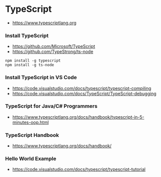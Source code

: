 
# TypeScript 

* https://www.typescriptlang.org

### Install TypeScript

* https://github.com/Microsoft/TypeScript
* https://github.com/TypeStrong/ts-node

```
npm install -g typescript
npm install -g ts-node
```

### Install TypeScript in VS Code

* https://code.visualstudio.com/docs/typescript/typescript-compiling
* https://code.visualstudio.com/docs/TypeScript/TypeScript-debugging


### TypeScript for Java/C# Programmers

* https://www.typescriptlang.org/docs/handbook/typescript-in-5-minutes-oop.html

### TypeScript Handbook

* https://www.typescriptlang.org/docs/handbook/

### Hello World Example

* https://code.visualstudio.com/docs/typescript/typescript-tutorial




